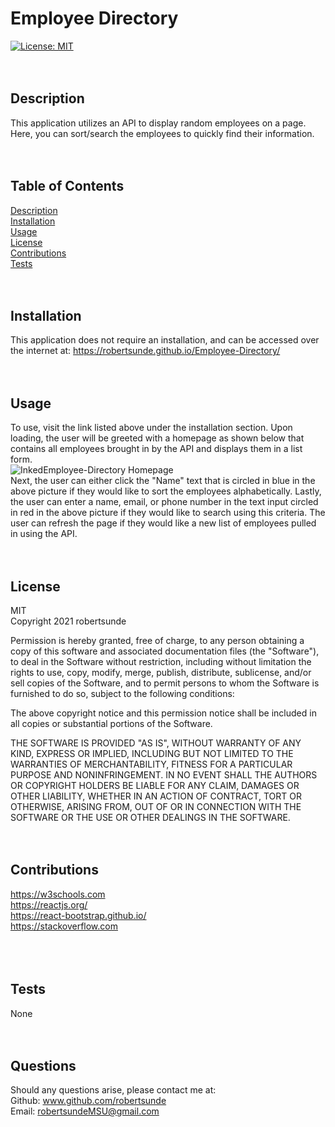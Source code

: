 
# Employee Directory <br/>
[![License: MIT](https://img.shields.io/badge/License-MIT-yellow.svg)](https://opensource.org/licenses/MIT) <br/>
<br/>
<br/>
## Description <br/>
This application utilizes an API to display random employees on a page. Here, you can sort/search the employees to quickly find their information. <br/>
<br/>
<br/>
## Table of Contents <br/>
[Description](#description-) <br/>
[Installation](#installation-) <br/>
[Usage](#usage-) <br/>
[License](#license-) <br/>
[Contributions](#contributions-) <br/>
[Tests](#tests-) <br/>
<br/>
<br/>
## Installation <br/>
This application does not require an installation, and can be accessed over the internet at: https://robertsunde.github.io/Employee-Directory/ <br/>
<br/>
<br/>
## Usage <br/>
To use, visit the link listed above under the installation section. Upon loading, the user will be greeted with a homepage as shown below that contains all employees brought in by the API and displays them in a list form. </br> ![InkedEmployee-Directory Homepage](https://user-images.githubusercontent.com/73792987/115643213-552d2100-a2ea-11eb-8e48-4e272c4df821.jpg) </br>
 Next, the user can either click the "Name" text that is circled in blue in the above picture if they would like to sort the employees alphabetically. Lastly, the user can enter a name, email, or phone number in the text input circled in red in the above picture if they would like to search using this criteria. The user can refresh the page if they would like a new list of employees pulled in using the API. <br/>
<br/>
<br/>
## License <br/>
MIT <br/>
Copyright 2021 robertsunde

  Permission is hereby granted, free of charge, to any person obtaining a copy of this software and associated documentation files (the "Software"), to deal in the Software without restriction, including without limitation the rights to use, copy, modify, merge, publish, distribute, sublicense, and/or sell copies of the Software, and to permit persons to whom the Software is furnished to do so, subject to the following conditions:
  
  The above copyright notice and this permission notice shall be included in all copies or substantial portions of the Software.
  
  THE SOFTWARE IS PROVIDED "AS IS", WITHOUT WARRANTY OF ANY KIND, EXPRESS OR IMPLIED, INCLUDING BUT NOT LIMITED TO THE WARRANTIES OF MERCHANTABILITY, FITNESS FOR A PARTICULAR PURPOSE AND NONINFRINGEMENT. IN NO EVENT SHALL THE AUTHORS OR COPYRIGHT HOLDERS BE LIABLE FOR ANY CLAIM, DAMAGES OR OTHER LIABILITY, WHETHER IN AN ACTION OF CONTRACT, TORT OR OTHERWISE, ARISING FROM, OUT OF OR IN CONNECTION WITH THE SOFTWARE OR THE USE OR OTHER DEALINGS IN THE SOFTWARE. <br/>
<br/>
<br/>
## Contributions <br/>
https://w3schools.com </br> https://reactjs.org/ </br> https://react-bootstrap.github.io/ </br> https://stackoverflow.com </br> <br/>
<br/>
<br/>
## Tests <br/>
None <br/>
<br/>
<br/>
## Questions <br/>
Should any questions arise, please contact me at: <br/>
Github: www.github.com/robertsunde <br/>
Email: robertsundeMSU@gmail.com <br/>
